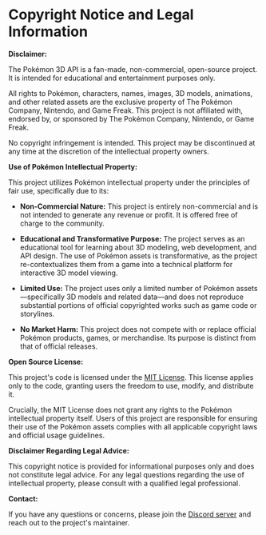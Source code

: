 # Copyright Notice and Legal Information

**Disclaimer:**

The Pokémon 3D API is a fan-made, non-commercial, open-source project. It is intended for educational and entertainment purposes only.

All rights to Pokémon, characters, names, images, 3D models, animations, and other related assets are the exclusive property of The Pokémon Company, Nintendo, and Game Freak. This project is not affiliated with, endorsed by, or sponsored by The Pokémon Company, Nintendo, or Game Freak.

No copyright infringement is intended. This project may be discontinued at any time at the discretion of the intellectual property owners.

**Use of Pokémon Intellectual Property:**

This project utilizes Pokémon intellectual property under the principles of fair use, specifically due to its:

- **Non-Commercial Nature:** This project is entirely non-commercial and is not intended to generate any revenue or profit. It is offered free of charge to the community.

- **Educational and Transformative Purpose:** The project serves as an educational tool for learning about 3D modeling, web development, and API design. The use of Pokémon assets is transformative, as the project re-contextualizes them from a game into a technical platform for interactive 3D model viewing.

- **Limited Use:** The project uses only a limited number of Pokémon assets—specifically 3D models and related data—and does not reproduce substantial portions of official copyrighted works such as game code or storylines.

- **No Market Harm:** This project does not compete with or replace official Pokémon products, games, or merchandise. Its purpose is distinct from that of official releases.

**Open Source License:**

This project's code is licensed under the [MIT License](./LICENSE). This license applies only to the code, granting users the freedom to use, modify, and distribute it.

Crucially, the MIT License does not grant any rights to the Pokémon intellectual property itself. Users of this project are responsible for ensuring their use of the Pokémon assets complies with all applicable copyright laws and official usage guidelines.

**Disclaimer Regarding Legal Advice:**

This copyright notice is provided for informational purposes only and does not constitute legal advice. For any legal questions regarding the use of intellectual property, please consult with a qualified legal professional.

**Contact:**

If you have any questions or concerns, please join the [Discord server](https://discord.gg/4JptVPw8qn) and reach out to the project's maintainer.
